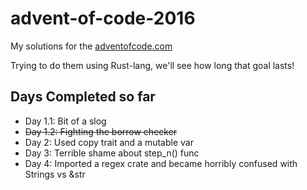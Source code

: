 # advent-of-code-2016

My solutions for the [adventofcode.com](http://adventofcode.com/2016)

Trying to do them using Rust-lang, we'll see how long that goal lasts!

## Days Completed so far
* Day 1.1: Bit of a slog
* ~~Day 1.2: Fighting the borrow checker~~ 
* Day 2: Used copy trait and a mutable var
* Day 3: Terrible shame about step_n() func
* Day 4: Imported a regex crate and became horribly confused with Strings vs &str 